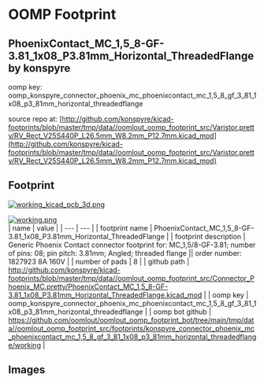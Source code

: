 # OOMP Footprint  
## PhoenixContact_MC_1,5_8-GF-3.81_1x08_P3.81mm_Horizontal_ThreadedFlange  by konspyre  
  
oomp key: oomp_konspyre_connector_phoenix_mc_phoenixcontact_mc_1,5_8_gf_3_81_1x08_p3_81mm_horizontal_threadedflange  
  
source repo at: [http://github.com/konspyre/kicad-footprints/blob/master/tmp/data//oomlout_oomp_footprint_src/Varistor.pretty/RV_Rect_V25S440P_L26.5mm_W8.2mm_P12.7mm.kicad_mod](http://github.com/konspyre/kicad-footprints/blob/master/tmp/data//oomlout_oomp_footprint_src/Varistor.pretty/RV_Rect_V25S440P_L26.5mm_W8.2mm_P12.7mm.kicad_mod)  
## Footprint  
  
[![working_kicad_pcb_3d.png](working_kicad_pcb_3d_600.png)](working_kicad_pcb_3d.png)  
  
[![working.png](working_600.png)](working.png)  
| name | value | 
| --- | --- | 
| footprint name | PhoenixContact_MC_1,5_8-GF-3.81_1x08_P3.81mm_Horizontal_ThreadedFlange | 
| footprint description | Generic Phoenix Contact connector footprint for: MC_1,5/8-GF-3.81; number of pins: 08; pin pitch: 3.81mm; Angled; threaded flange || order number: 1827923 8A 160V | 
| number of pads | 8 | 
| github path | http://github.com/konspyre/kicad-footprints/blob/master/tmp/data//oomlout_oomp_footprint_src/Connector_Phoenix_MC.pretty/PhoenixContact_MC_1,5_8-GF-3.81_1x08_P3.81mm_Horizontal_ThreadedFlange.kicad_mod | 
| oomp key | oomp_konspyre_connector_phoenix_mc_phoenixcontact_mc_1,5_8_gf_3_81_1x08_p3_81mm_horizontal_threadedflange | 
| oomp bot github | https://github.com/oomlout/oomlout_oomp_footprint_bot/tree/main/tmp/data//oomlout_oomp_footprint_src/footprints/konspyre_connector_phoenix_mc_phoenixcontact_mc_1,5_8_gf_3_81_1x08_p3_81mm_horizontal_threadedflange/working | 
## Images  
